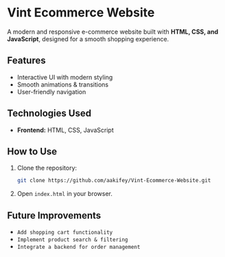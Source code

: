 # Vint Ecommerce Website

A modern and responsive e-commerce website built with **HTML, CSS, and JavaScript**, designed for a smooth shopping experience.

## Features
- Interactive UI with modern styling 
- Smooth animations & transitions 
- User-friendly navigation 

## Technologies Used
- **Frontend:** HTML, CSS, JavaScript
  
## How to Use
1. Clone the repository:  
   ```sh
   git clone https://github.com/aakifey/Vint-Ecommerce-Website.git
   ```
2. Open `index.html` in your browser.  

## Future Improvements
- `Add shopping cart functionality`  
- `Implement product search & filtering`  
- `Integrate a backend for order management`
